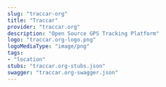 ```yaml
---
slug: "traccar-org"
title: "Traccar"
provider: "traccar.org"
description: "Open Source GPS Tracking Platform"
logo: "traccar.org-logo.png"
logoMediaType: "image/png"
tags:
- "location"
stubs: "traccar.org-stubs.json"
swagger: "traccar.org-swagger.json"
---
```

